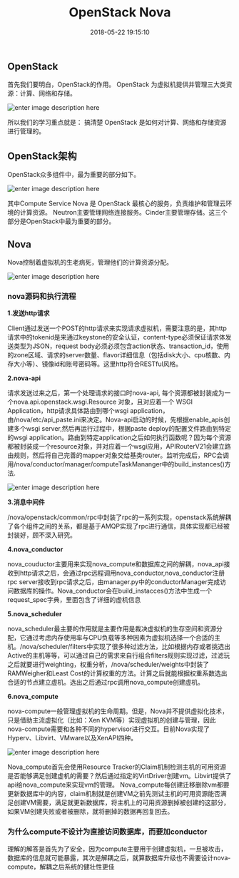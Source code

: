 ﻿---
layout: post
title:   OpenStack Nova
date:   2018-05-22 19:15:10
categories:  进阶
tags:  Openstack
keywords: 虚拟化
description: 
---

## OpenStack

首先我们要明白，OpenStack的作用。
OpenStack 为虚拟机提供并管理三大类资源：计算、网络和存储。

![enter image description here](http://p7lixluhf.bkt.clouddn.com/openstack1.png)

所以我们的学习重点就是：
搞清楚 OpenStack 是如何对计算、网络和存储资源进行管理的。

## OpenStack架构

OpenStack众多组件中，最为重要的部分如下。 

![enter image description here](http://p7lixluhf.bkt.clouddn.com/openstack2.jpg)

其中Compute Service Nova 是 OpenStack 最核心的服务，负责维护和管理云环境的计算资源。 Neutron主要管理网络连接服务。Cinder主要管理存储。这三个部分是OpenStack中最为重要的部分。

## Nova

Nova控制着虚拟机的生老病死，管理他们的计算资源分配。

![enter image description here](http://p7lixluhf.bkt.clouddn.com/nova.png)

### nova源码和执行流程

**1.发送http请求**

Client通过发送一个POST的http请求来实现请求虚拟机，需要注意的是，其http请求中的tokenid是来通过keystone的安全认证，content-type必须保证请求体发送类型为JSON，request body必须必须包含action状态、transaction_id，使用的zone区域、请求的server数量、flavor详细信息（包括disk大小、cpu核数、内存大小等）、镜像id和账号密码等。这里http符合RESTful风格。

**2.nova-api**

请求发送过来之后，第一个处理请求的接口时nova-api, 每个资源都被封装成为一个nova.api.openstack.wsgi.Resource 对象，且对应着一个 WSGI Application，http请求具体路由到哪个wsgi application，由/nova/etc/api_paste.ini来决定。Nova-api启动的时候，先根据enable_apis创建多个wsgi server,然后再运行过程中，根据paste deploy的配置文件路由到特定的wsgi application。路由到特定application之后如何执行函数呢？因为每个资源都被封装成一个resource对象，并对应着一个wsgi应用，APIRouterV21会建立路由规则，然后将自己完善的mapper对象交给基类router。监听完成后，RPC会调用/nova/conductor/manager/computeTaskMananger中的build_instances()方法.

![enter image description here](http://p7lixluhf.bkt.clouddn.com/nova-api.jpg)

**3.消息中间件**

/nova/openstack/common/rpc中封装了rpc的一系列实现，openstack系统解耦了各个组件之间的关系，都是基于AMQP实现了rpc进行通信，具体实现都已经被封装好，顾不深入研究。

**4.nova_conductor**

nova_couductor主要用来实现nova_compute和数据库之间的解耦，nova_api接收到http请求之后，会通过rpc远程调用nova_conductor,nova_conductor注册rpc server接收到rpc请求之后，由manager.py中的conductorManager完成访问数据库的操作。Nova_conductor会在build_instacces()方法中生成一个request_spec字典，里面包含了详细的虚机信息

**5.nova_scheduler**

nova_scheduler最主要的作用就是主要作用是裁决虚拟机的生存空间和资源分配，它通过考虑内存使用率与CPU负载等多种因素为虚拟机选择一个合适的主机。/nova/scheduler/filters中实现了很多种过滤方法，比如根据内存或者挑选出Active的主机等等，可以通过自己的需求来自行组合filters规则实现过滤，过滤玩之后就要进行weighting，权重分析，/nova/scheduler/weights中封装了RAMWeigher和Least Cost的计算权重的方法。计算之后就能根据权重系数选出合适的节点建立虚机。选出之后通过rpc调用nova_compute创建虚机。

**6.nova_compute**

nova-compute一般管理虚拟机的生命周期。但是，Nova并不提供虚拟化技术，只是借助主流虚拟化（比如：Xen KVM等）实现虚拟机的创建与管理，因此nova-compute需要和各种不同的hypervisor进行交互。目前Nova实现了Hyperv、Libvirt、VMware以及XenAPI四种。

![enter image description here](http://p7lixluhf.bkt.clouddn.com/nova2.jpg)

Nova_compute首先会使用Resource Tracker的Claim机制检测主机的可用资源是否能够满足创建虚机的需要？然后通过指定的VirtDriver创建vm。Libvirt提供了api给nova_compute来实现vm的管理。
Nova_compute每创建迁移删除vm都要更新数据库中的内容，claim机制就是创建VM之前先测试主机的可用资源能否满足创建VM需要，满足就更新数据库，将主机上的可用资源删掉被创建的这部分，如果VM创建失败或者被删除，就将删掉的数据再回复回去。

### 为什么compute不设计为直接访问数据库，而要加conductor

理解的解答是首先为了安全，因为compute主要用于创建虚拟机，一旦被攻击，数据库的信息就可能暴露，其次是解耦之后，就算数据库升级也不需要设计nova-compute，解耦之后系统的健壮性更佳

